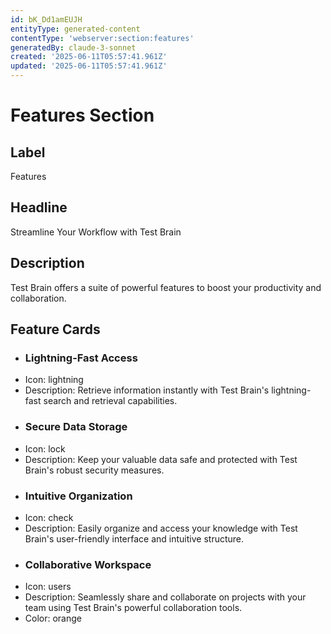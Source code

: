 ```yaml
---
id: bK_Dd1amEUJH
entityType: generated-content
contentType: 'webserver:section:features'
generatedBy: claude-3-sonnet
created: '2025-06-11T05:57:41.961Z'
updated: '2025-06-11T05:57:41.961Z'
---
```

# Features Section

## Label
Features

## Headline
Streamline Your Workflow with Test Brain

## Description
Test Brain offers a suite of powerful features to boost your productivity and collaboration.

## Feature Cards

- ### Lightning-Fast Access
- Icon: lightning
- Description: Retrieve information instantly with Test Brain's lightning-fast search and retrieval capabilities.
- ### Secure Data Storage
- Icon: lock
- Description: Keep your valuable data safe and protected with Test Brain's robust security measures.
- ### Intuitive Organization
- Icon: check
- Description: Easily organize and access your knowledge with Test Brain's user-friendly interface and intuitive structure.
- ### Collaborative Workspace
- Icon: users
- Description: Seamlessly share and collaborate on projects with your team using Test Brain's powerful collaboration tools.
- Color: orange
